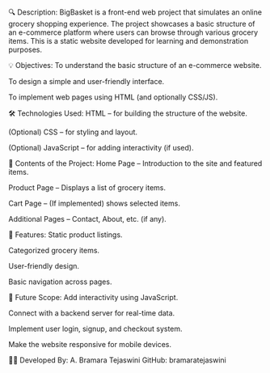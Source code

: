 🔍 Description:
BigBasket is a front-end web project that simulates an online grocery shopping experience. The project showcases a basic structure of an e-commerce platform where users can browse through various grocery items. This is a static website developed for learning and demonstration purposes.

💡 Objectives:
To understand the basic structure of an e-commerce website.

To design a simple and user-friendly interface.

To implement web pages using HTML (and optionally CSS/JS).

🛠️ Technologies Used:
HTML – for building the structure of the website.

(Optional) CSS – for styling and layout.

(Optional) JavaScript – for adding interactivity (if used).

📁 Contents of the Project:
Home Page – Introduction to the site and featured items.

Product Page – Displays a list of grocery items.

Cart Page – (If implemented) shows selected items.

Additional Pages – Contact, About, etc. (if any).

🎯 Features:
Static product listings.

Categorized grocery items.

User-friendly design.

Basic navigation across pages.

🚀 Future Scope:
Add interactivity using JavaScript.

Connect with a backend server for real-time data.

Implement user login, signup, and checkout system.

Make the website responsive for mobile devices.

🙋‍♀️ Developed By:
A. Bramara Tejaswini
GitHub: bramaratejaswini
